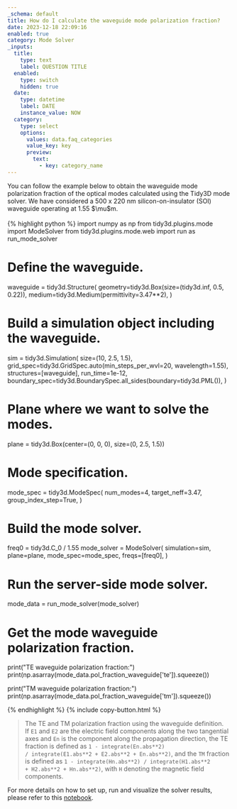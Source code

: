 ```yaml
---
_schema: default
title: How do I calculate the waveguide mode polarization fraction?
date: 2023-12-18 22:09:16
enabled: true
category: Mode Solver
_inputs:
  title:
    type: text
    label: QUESTION TITLE
  enabled:
    type: switch
    hidden: true
  date:
    type: datetime
    label: DATE
    instance_value: NOW
  category:
    type: select
    options:
      values: data.faq_categories
      value_key: key
      preview:
        text:
          - key: category_name
---
```

<div>You can follow the example below to obtain the waveguide mode polarization fraction of the optical modes calculated using the Tidy3D mode solver. We have considered a 500 x 220 nm silicon-on-insulator (SOI) waveguide operating at 1.55&nbsp;$\mu$m.</div>

<div> </div>

<div markdown class="code-snippet">{% highlight python %}
import numpy as np
from tidy3d.plugins.mode import ModeSolver
from tidy3d.plugins.mode.web import run as run_mode_solver

# Define the waveguide.
waveguide = tidy3d.Structure(
    geometry=tidy3d.Box(size=(tidy3d.inf, 0.5, 0.22)),
    medium=tidy3d.Medium(permittivity=3.47**2),
)

# Build a simulation object including the waveguide.
sim = tidy3d.Simulation(
    size=(10, 2.5, 1.5),
    grid_spec=tidy3d.GridSpec.auto(min_steps_per_wvl=20, wavelength=1.55),
    structures=[waveguide],
    run_time=1e-12,
    boundary_spec=tidy3d.BoundarySpec.all_sides(boundary=tidy3d.PML()),
)

# Plane where we want to solve the modes.
plane = tidy3d.Box(center=(0, 0, 0), size=(0, 2.5, 1.5))

# Mode specification.
mode_spec = tidy3d.ModeSpec(
  num_modes=4,
  target_neff=3.47,
  group_index_step=True,
)

# Build the mode solver.
freq0 = tidy3d.C_0 / 1.55
mode_solver = ModeSolver(
  simulation=sim,
  plane=plane,
  mode_spec=mode_spec,
  freqs=[freq0],
)

# Run the server-side mode solver.
mode_data = run_mode_solver(mode_solver)

# Get the mode waveguide polarization fraction.
print("TE waveguide polarization fraction:")
print(np.asarray(mode_data.pol_fraction_waveguide['te']).squeeze())

print("TM waveguide polarization fraction:")
print(np.asarray(mode_data.pol_fraction_waveguide['tm']).squeeze())

{% endhighlight %}
{% include copy-button.html %}</div>

<div><blockquote><p>The TE and TM polarization fraction using the waveguide definition. If&nbsp;<code>E1</code>&nbsp;and&nbsp;<code>E2</code>&nbsp;are the electric field components along the two tangential axes and&nbsp;<code>En</code>&nbsp;is the component along the propagation direction, the TE fraction is defined as&nbsp;<code>1 -&nbsp;integrate(En.abs**2) /&nbsp;integrate(E1.abs**2 +&nbsp;E2.abs**2 +&nbsp;En.abs**2)</code>, and the&nbsp;<code>TM</code>&nbsp;fraction is defined as&nbsp;<code>1 -&nbsp;integrate(Hn.abs**2) /&nbsp;integrate(H1.abs**2 +&nbsp;H2.abs**2 +&nbsp;Hn.abs**2)</code>, with&nbsp;<code>H</code>&nbsp;denoting the magnetic field components.</p></blockquote><p>For more details on how to set up, run and visualize the solver results, please refer to this <a href="https://www.flexcompute.com/tidy3d/examples/notebooks/ModeSolver/">notebook</a>.</p></div>